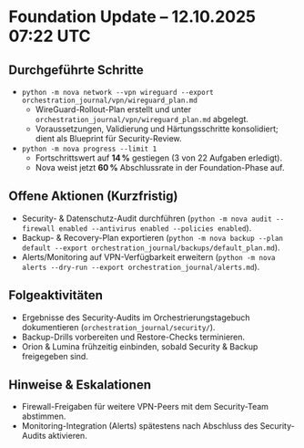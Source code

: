 # Foundation Update – 12.10.2025 07:22 UTC

## Durchgeführte Schritte
- `python -m nova network --vpn wireguard --export orchestration_journal/vpn/wireguard_plan.md`
  - WireGuard-Rollout-Plan erstellt und unter `orchestration_journal/vpn/wireguard_plan.md` abgelegt.
  - Voraussetzungen, Validierung und Härtungsschritte konsolidiert; dient als Blueprint für Security-Review.
- `python -m nova progress --limit 1`
  - Fortschrittswert auf **14 %** gestiegen (3 von 22 Aufgaben erledigt).
  - Nova weist jetzt **60 %** Abschlussrate in der Foundation-Phase auf.

## Offene Aktionen (Kurzfristig)
- Security- & Datenschutz-Audit durchführen (`python -m nova audit --firewall enabled --antivirus enabled --policies enabled`).
- Backup- & Recovery-Plan exportieren (`python -m nova backup --plan default --export orchestration_journal/backups/default_plan.md`).
- Alerts/Monitoring auf VPN-Verfügbarkeit erweitern (`python -m nova alerts --dry-run --export orchestration_journal/alerts.md`).

## Folgeaktivitäten
- Ergebnisse des Security-Audits im Orchestrierungstagebuch dokumentieren (`orchestration_journal/security/`).
- Backup-Drills vorbereiten und Restore-Checks terminieren.
- Orion & Lumina frühzeitig einbinden, sobald Security & Backup freigegeben sind.

## Hinweise & Eskalationen
- Firewall-Freigaben für weitere VPN-Peers mit dem Security-Team abstimmen.
- Monitoring-Integration (Alerts) spätestens nach Abschluss des Security-Audits aktivieren.
